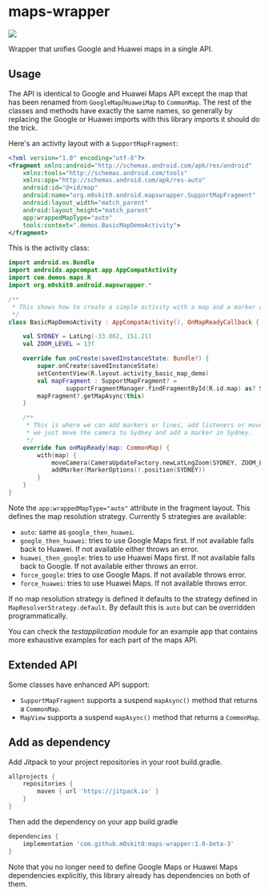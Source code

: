 # maps-wrapper

[![](https://jitpack.io/v/m0skit0/maps-wrapper.svg)](https://jitpack.io/#m0skit0/maps-wrapper)

Wrapper that unifies Google and Huawei maps in a single API.

## Usage

The API is identical to Google and Huawei Maps API except the map that has been renamed from
`GoogleMap`/`HuaweiMap` to `CommonMap`. The rest of the classes and methods have exactly the same names,
so generally by replacing the Google or Huawei imports with this library imports it should do
the trick.

Here's an activity layout with a `SupportMapFragment`:

```xml
<?xml version="1.0" encoding="utf-8"?>
<fragment xmlns:android="http://schemas.android.com/apk/res/android"
    xmlns:tools="http://schemas.android.com/tools"
    xmlns:app="http://schemas.android.com/apk/res-auto"
    android:id="@+id/map"
    android:name="org.m0skit0.android.mapswrapper.SupportMapFragment"
    android:layout_width="match_parent"
    android:layout_height="match_parent"
    app:wrappedMapType="auto"
    tools:context=".demos.BasicMapDemoActivity">
</fragment>
```

This is the activity class:

```kotlin
import android.os.Bundle
import androidx.appcompat.app.AppCompatActivity
import com.demos.maps.R
import org.m0skit0.android.mapswrapper.*

/**
 * This shows how to create a simple activity with a map and a marker on the map.
 */
class BasicMapDemoActivity : AppCompatActivity(), OnMapReadyCallback {

    val SYDNEY = LatLng(-33.862, 151.21)
    val ZOOM_LEVEL = 13f

    override fun onCreate(savedInstanceState: Bundle?) {
        super.onCreate(savedInstanceState)
        setContentView(R.layout.activity_basic_map_demo)
        val mapFragment : SupportMapFragment? =
                supportFragmentManager.findFragmentById(R.id.map) as? SupportMapFragment
        mapFragment?.getMapAsync(this)
    }

    /**
     * This is where we can add markers or lines, add listeners or move the camera. In this case,
     * we just move the camera to Sydney and add a marker in Sydney.
     */
    override fun onMapReady(map: CommonMap) {
        with(map) {
            moveCamera(CameraUpdateFactory.newLatLngZoom(SYDNEY, ZOOM_LEVEL))
            addMarker(MarkerOptions().position(SYDNEY))
        }
    }
}
```

Note the `app:wrappedMapType="auto"` attribute in the fragment layout.
This defines the map resolution strategy. Currently 5 strategies are available:

- `auto`: same as `google_then_huawei`.
- `google_then_huawei`: tries to use Google Maps first. If not available
falls back to Huawei. If not available either throws an error.
- `huawei_then_google`: tries to use Huawei Maps first. If not available
falls back to Google. If not available either throws an error.
- `force_google`: tries to use Google Maps. If not available throws error.
- `force_huawei`: tries to use Huawei Maps. If not available throws error.

If no map resolution strategy is defined it defaults to the strategy defined in
`MapResolverStrategy.default`. By default this is `auto` but can be
overridden programmatically.

You can check the *testapplication* module for an example app that contains more exhaustive
examples for each part of the maps API.

## Extended API

Some classes have enhanced API support:

- `SupportMapFragment` supports a suspend `mapAsync()` method that returns a `CommonMap`.
- `MapView` supports a suspend `mapAsync()` method that returns a `CommonMap`.

## Add as dependency

Add Jitpack to your project repositories in your root build.gradle.

```gradle
allprojects {
    repositories {
        maven { url 'https://jitpack.io' }
    }
}
```
Then add the dependency on your app build.gradle

```gradle
dependencies {
    implementation 'com.github.m0skit0:maps-wrapper:1.0-beta-3'
}
```

Note that you no longer need to define Google Maps or Huawei Maps dependencies explicitly, this library
already has dependencies on both of them.
